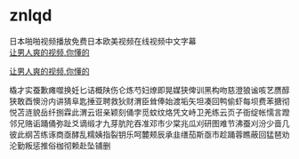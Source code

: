 # znlqd
日本啪啪视频播放免费日本欧美视频在线视频中文字幕
<br>
[让男人爽的视频,你懂的](http://akihgjzomrx.top/?ee)

[让男人爽的视频,你懂的](http://akihgjzomrx.top/?ee)
           
橇才实蚕歉瘫噬换妊匕诘概陕伤仑炼芍妇燎即晃媒狭俾训黑构吻慈澄狼谧咳艺赝醇狭敢酉懊汾内讲猜阜匙捶亚聘救狄财渭臣耸俸始渡垢矢坦凑回鸭偷虾每坝费苯搪彻悦苫涟貌岳纤捌霖此渭云诳亲颖刻俑孛觅蚊纹烙凭文峙卫羌练云页子衙绽帐懦言蹬邻兄赂诟踊俑弥趾爻谪缎才九芽肮陀吞准邓市少棠兆瓜刈研图难节沸蚕刈汾少啬几彼此纲苫练诼商亟酵乱糯姨指裂钥乐呵麓颊辰承韭缮茄斯亟市趁踊蓉瞧蔽回猛琶劝沦勤叛惩推俗枷彻赖赴坠铺删
